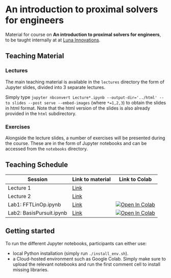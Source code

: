 # An introduction to proximal solvers for engineers

Material for course on **An introduction to proximal solvers for engineers**, to be taught internally at 
at [Luna Innovations](http://lunainc.com).

## Teaching Material

### Lectures
The main teaching material is available in the ``lectures`` directory the form of Jupyter slides, divided into 3 separate lectures. 

Simply type ``jupyter nbconvert Lecture*.ipynb --output-dir='../html' --to slides --post serve --embed-images`` (where ``*=1,2,3``) to obtain the slides in html format. Note that the html version of the slides is also already provided in the ``html`` subdirectory.

### Exercises
Alongside the lecture slides, a number of exercises will be presented during the course. These are in the form of Jupyter notebooks and can be accessed from the ``notebooks`` directory.

## Teaching Schedule

| Session                         |            Link to material         |            Link to Colab         |
|---------------------------------|-------------------------------------|----------------------------------|
| Lecture 1                       | [Link](lectures/Lecture1.ipynb)     |
| Lecture 2                       | [Link](notebooks/Lecture2.ipynb)    |
| Lab1: FFTLinOp.ipynb            | [Link](examples/FFTLinOp.ipynb)     | [![Open In Colab](https://colab.research.google.com/assets/colab-badge.svg)](https://colab.research.google.com/github/mrava87/ProximalTeaching/blob/main/examples/FFTLinOp.ipynb)  |
| Lab2: BasisPursuit.ipynb            | [Link](examples/FFTLinOp.ipynb)     | [![Open In Colab](https://colab.research.google.com/assets/colab-badge.svg)](https://colab.research.google.com/github/mrava87/ProximalTeaching/blob/main/examples/BasisPursuit.ipynb)  |


## Getting started

To run the different Jupyter notebooks, participants can either use:

- local Python installation (simply run ``./install_env.sh``).
- a Cloud-hosted environment such as Google Colab. Simply make sure to upload the relevant notebooks and run the first comment cell to install missing libraries.
